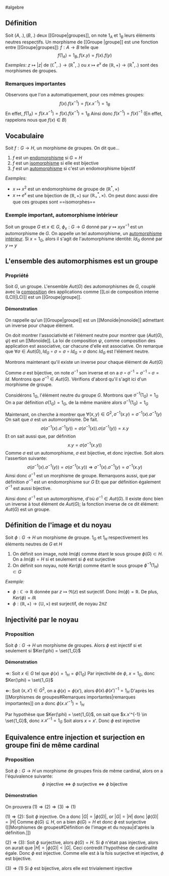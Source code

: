 #algebre 
## Définition
Soit $(A, .), (B, .)$ deux [[Groupe|groupes]], on note $1_A$ et $1_B$ leurs éléments neutres respectifs.
Un morphisme de [[Groupe |groupe]] est une fonction entre [[Groupe|groupes]]: $f: A \to B$ telle que
$$f(1_A) = 1_B, f(x.y) = f(x).f(y)$$
*Exemples:* $z \mapsto |z|$ de $(\mathbb{C}^*, .) \to (\mathbb{R}^*, .)$ ou $x \mapsto e^x$ de $(\mathbb{R}, +) \to (\mathbb{R}^*, .)$ sont des morphismes de groupes.
### Remarques importantes

Observons que l'on a automatiquement, pour ces mêmes groupes: $$f(x).f(x^{-1}) = f(x.x^{-1}) = 1_B$$ 
En effet, $f(1_A) = f(x.x^{-1}) = f(x).f(x^{-1}) = 1_B$
Ainsi donc $f(x^{-1}) = f(x)^{-1}$ (En effet, rappelons nous que $f(x) \in B$)

## Vocabulaire
Soit $f: G \to H$, un morphisme de groupes. On dit que...
1. $f$ est un <u>endomorphisme</u> si $G=H$
2. $f$ est un <u>isomorphisme</u> si elle est bijective
3. $f$ est un <u>automorphisme</u> si c'est un endomorphisme bijectif

*Exemples:*
- $x \mapsto x^2$ est un endomorphisme de groupe de $(\mathbb{R}^*, \times)$
- $x \mapsto e^x$ est une bijection de $(\mathbb{R}, +)$ sur $(\mathbb{R}^*_+, \times)$. On peut donc aussi dire que ces groupes sont ==isomorphes== 

### Exemple important, automorphisme intérieur
Soit un groupe $G$ et $x \in G$, $\phi_x: G \to G$ donné par $y \mapsto xyx^{-1}$ est un automorphisme de $G$.
On appelle un tel automorphisme, un <u>automorphisme intérieur</u>.
Si $x=1_G$, alors il s'agit de l'automorphisme identité: $Id_G$ donné par $y \mapsto y$

## L'ensemble des automorphismes est un groupe

### Propriété
Soit $G$, un groupe. L'ensemble $Aut(G)$ des automorphismes de $G$, couplé avec la <u>composition</u> des applications comme [[Loi de composition interne (LCI)|LCI]] est un [[Groupe|groupe]].

#### Démonstration
On rappelle qu'un [[Groupe|groupe]] est un [[Monoïde|monoïde]] admettant un inverse pour chaque élément.

On doit montrer l'associativité et l'élément neutre pour montrer que $(Aut(G), \psi)$ est un [[Monoïde]].
La loi de composition $\psi$, comme composition des application est associative, car chacune d'elle est associative.
On remarque que $\forall \sigma \in Aut(G), Id_G\circ\sigma = \sigma \circ Id_G = \sigma$ donc $Id_G$ est l'élément neutre.

Montrons maintenant qu'il existe un inverse pour chaque élément de $Aut(G)$

Comme $\sigma$ est bijective, on note $\sigma^{-1}$ son inverse et on a $\sigma \circ \sigma^{-1} = \sigma^{-1} \circ \sigma = Id$.
Montrons que $\sigma^{-1} \in Aut(G)$. Vérifions d'abord qu'il s'agit ici d'un morphisme de groupe.

Considérons $1_G$, l'élément neutre du groupe $G$. Montrons que $\sigma^{-1}(1_G) = 1_G$
On a par définition $\sigma(1_G) = 1_G$, de la même manière alors $\sigma^{-1}(1_G) = 1_G$

Maintenant, on cherche à montrer que $\forall (x,y) \in G^2, \sigma^{-1}(x.y) = \sigma^{-1}(x).\sigma^{-1}(y)$ 
On sait que $\sigma$ est un automorphisme. De fait.
$$ \sigma(\sigma^{-1}(x).\sigma^{-1}(y)) = \sigma(\sigma^{-1}(x)).\sigma(\sigma^{-1}(y)) = x.y$$
Et on sait aussi que, par définition
$$ x.y = \sigma(\sigma^{-1}(x.y))$$
Comme $\sigma$ est un automorphisme, $\sigma$ est bijective, et donc injective.
Soit alors l'assertion suivante:
$$ \sigma(\sigma^{-1}(x).\sigma^{-1}(y)) = \sigma(\sigma^{-1}(x.y)) \Rightarrow \sigma^{-1}(x).\sigma^{-1}(y) = \sigma^{-1}(x.y)$$
Ainsi donc $\sigma^{-1}$ est un morphisme de groupe.
Remarquons aussi, que par définition $\sigma^{-1}$ est un endomorphisme sur $G$
Et que par définition également $\sigma^{-1}$ est aussi bijective.

Ainsi donc $\sigma^{-1}$ est un automorphisme, d'où $\sigma^{-1} \in Aut(G)$.
Il existe donc bien un inverse à tout élément de $Aut(G)$; la fonction inverse de ce dit élément: $Aut(G)$ est un groupe.
$$\tag*{$\blacksquare$}$$
## Définition de l'image et du noyau

Soit $\phi: G \to H$ un morphisme de groupe.
$1_G$ et $1_H$ respectivement les éléments neutres de $G$ et $H$

1. On définit son image, noté $Im(\phi)$ comme étant le sous groupe $\phi(G) \subset H$. On a $Im(\phi) = H$ si et seulement si $\phi$ est surjective
2. On définit son noyau, noté $Ker(\phi)$ comme étant le sous groupe $\phi^{-1}({1_H}) \subset G$

*Exemple:*
- $\phi: \mathbb{C} \to \mathbb{R}$ donnée par $z \mapsto \Re(z)$ est surjectif. Donc $Im(\phi) = \mathbb{R}$. De plus, $Ker(\phi) = i\mathbb{R}$
- $\phi: (\mathbb{R}, +) \to (\mathbb{U}, \times)$ est surjectif, de noyau $2\pi\mathbb{Z}$

## Injectivité par le noyau

### Proposition
Soit $\phi : G \to H$ un morphisme de groupes. Alors $\phi$ est injectif si et seulement si $Ker(\phi) = \set{1_G}$

#### Démonstration

$\Rightarrow$: Soit $x \in G$ tel que $\phi(x) = 1_H = \phi(1_G)$
Par injectivité de $\phi$, $x = 1_G$, donc $Ker(\phi) = \set{1_G}$

$\Leftarrow$: 
Soit $(x, x') \in G^2$, on a $\phi(x) = \phi(x')$, alors $\phi(x).\phi(x')^{-1} = 1_H$
D'après les [[Morphismes de groupes#Remarques importantes|remarques importantes]] on a donc $\phi(x.x'^{-1}) = 1_H$

Par hypothèse que $Ker(\phi) = \set{1_G}$, on sait que $x.x'^{-1} \in \set{1_G}$, donc $x.x'^{-1} = 1_G$
Soit alors $x = x'$. Donc $\phi$ est injective
$$\tag*{$\blacksquare$}$$
## Equivalence entre injection et surjection en groupe fini de même cardinal

### Proposition
Soit $\phi : G \to H$ un morphisme de groupes finis de même cardinal, alors on a l'équivalence suivante:
$$ \phi \text{ injective} \Leftrightarrow \phi \text{ surjective} \Leftrightarrow \phi \text{ bijective}$$
#### Démonstration
On prouvera $(1) \Rightarrow (2) \Rightarrow (3) \Rightarrow (1)$

$(1) \Rightarrow (2)$:
Soit $\phi$ injective. On a donc $|G| = |\phi(G)|$, or $|G| = |H|$ donc $|\phi(G)| = |H|$
Comme $\phi(G) \subseteq H$, on a bien $\phi(G) = H$ et donc $\phi$ est surjective ([[Morphismes de groupes#Définition de l'image et du noyau|d'après la définition.]])

$(2) \Rightarrow (3)$:
Soit $\phi$ surjective, alors $\phi(G) = H$. Si $\phi$ n'était pas injective, alors on aurait que $|H| = |\phi(G)| < |G|$. Ceci contredit l'hypothèse de cardinalité égale. 
Donc $\phi$ est injective.
Comme elle est à la fois surjective et injective, $\phi$ est bijective.

$(3) \Rightarrow (1)$
Si $\phi$ est bijective, alors elle est trivialement injective

